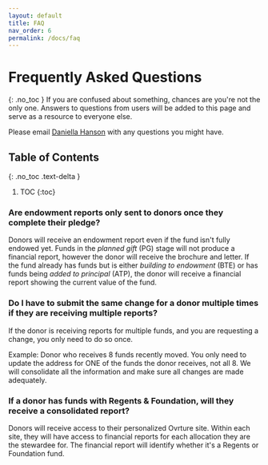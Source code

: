 ```yaml
---
layout: default
title: FAQ
nav_order: 6
permalink: /docs/faq
---
```

# Frequently Asked Questions
{: .no_toc }
If you are confused about something, chances are you're not the only one. Answers to questions from users will be added to this page and serve as a resource to everyone else.

Please email [Daniella Hanson](mailto:dahanson@ucdavis.edu) with any questions you might have.

## Table of Contents
{: .no_toc .text-delta }

1. TOC
{:toc}

### Are endowment reports only sent to donors once they complete their pledge?
Donors will receive an endowment report even if the fund isn't fully endowed yet. 
Funds in the _planned gift_ (PG) stage will not produce a financial report, however the donor will receive the brochure and letter. If the fund already has funds but is either _building to endowment_ (BTE) or has funds being _added to principal_ (ATP), the donor will receive a financial report showing the current value of the fund. 

### Do I have to submit the same change for a donor multiple times if they are receiving multiple reports?
If the donor is receiving reports for multiple funds, and you are requesting a change, you only need to do so once. 

Example: Donor who receives 8 funds recently moved. You only need to update the address for ONE of the funds the donor receives, not all 8. We will consolidate all the information and make sure all changes are made adequately.

### If a donor has funds with Regents & Foundation, will they receive a consolidated report?
Donors will receive access to their personalized Ovrture site. Within each site, they will have access to financial reports for each allocation they are the stewardee for. The financial report will identify whether it's a Regents or Foundation fund. 
